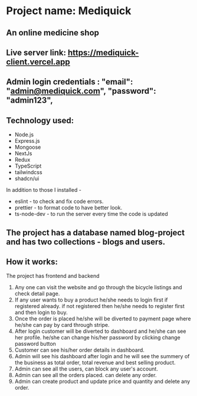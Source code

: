 # Project name: Mediquick
## An online medicine shop
## Live server link: https://mediquick-client.vercel.app

## Admin login credentials : "email": "admin@mediquick.com",     "password": "admin123",

## Technology used:
* Node.js
* Express.js
* Mongoose
* NextJs
* Redux
* TypeScript
* tailwindcss
* shadcn/ui


In addition to those I installed -
* eslint - to check and fix code errors.
* prettier - to format code to have better look.
* ts-node-dev - to run the server every time the code is updated


## The project has a database named blog-project and has two collections - blogs and users.




## How it works:

The project has frontend and backend

1. Any one can visit the website and go through the bicycle listings and check detail page.
2. If any user wants to buy a product he/she needs to login first if registered already. if not registered then he/she needs to register first and then login to buy. 
3. Once the order is placed he/she will be diverted to payment page where he/she can pay by card through stripe.
4. After login customer will be diverted to dashboard and he/she can see her profile. he/she can change his/her password by clicking change password button
5. Customer can see his/her order details in dashboard.
6. Admin will see his dashboard after login and he will see the summery of the business as total order, total revenue and best selling product.
7. Admin can see all the users, can block any user's account.
8. Admin can see all the orders placed. can delete any order.
9. Admin can create product and update price and quantity and delete any order.



